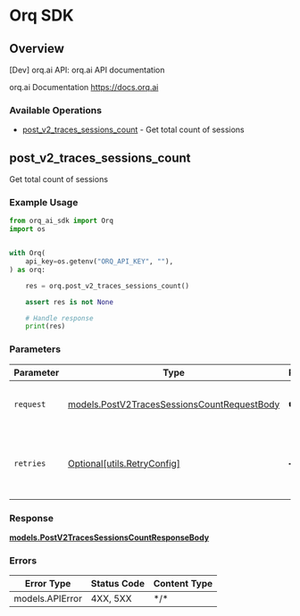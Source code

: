 # Orq SDK

## Overview

[Dev] orq.ai API: orq.ai API documentation

orq.ai Documentation
<https://docs.orq.ai>

### Available Operations

* [post_v2_traces_sessions_count](#post_v2_traces_sessions_count) - Get total count of sessions

## post_v2_traces_sessions_count

Get total count of sessions

### Example Usage

```python
from orq_ai_sdk import Orq
import os


with Orq(
    api_key=os.getenv("ORQ_API_KEY", ""),
) as orq:

    res = orq.post_v2_traces_sessions_count()

    assert res is not None

    # Handle response
    print(res)

```

### Parameters

| Parameter                                                                                           | Type                                                                                                | Required                                                                                            | Description                                                                                         |
| --------------------------------------------------------------------------------------------------- | --------------------------------------------------------------------------------------------------- | --------------------------------------------------------------------------------------------------- | --------------------------------------------------------------------------------------------------- |
| `request`                                                                                           | [models.PostV2TracesSessionsCountRequestBody](../../models/postv2tracessessionscountrequestbody.md) | :heavy_check_mark:                                                                                  | The request object to use for the request.                                                          |
| `retries`                                                                                           | [Optional[utils.RetryConfig]](../../models/utils/retryconfig.md)                                    | :heavy_minus_sign:                                                                                  | Configuration to override the default retry behavior of the client.                                 |

### Response

**[models.PostV2TracesSessionsCountResponseBody](../../models/postv2tracessessionscountresponsebody.md)**

### Errors

| Error Type      | Status Code     | Content Type    |
| --------------- | --------------- | --------------- |
| models.APIError | 4XX, 5XX        | \*/\*           |
